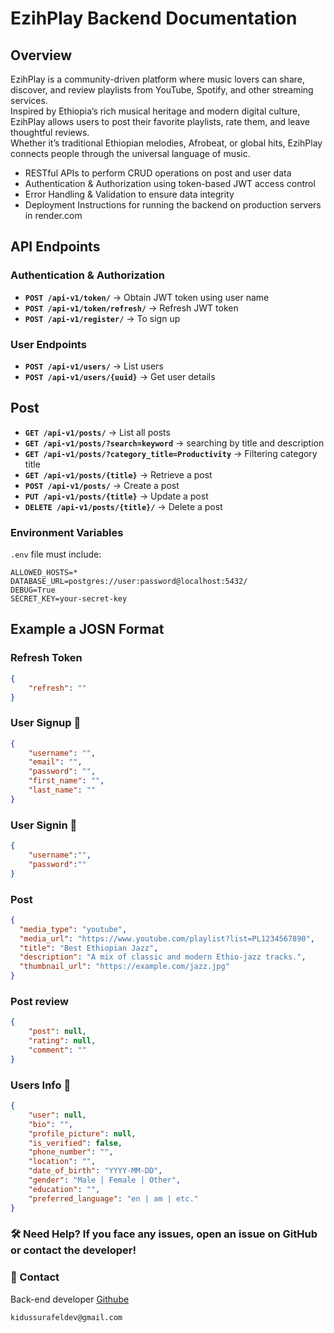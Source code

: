 # EzihPlay Backend Documentation

## Overview
EzihPlay is a community-driven platform where music lovers can share, discover, and review playlists from YouTube, Spotify, and other streaming services.  
Inspired by Ethiopia’s rich musical heritage and modern digital culture, EzihPlay allows users to post their favorite playlists, rate them, and leave thoughtful reviews.  
Whether it’s traditional Ethiopian melodies, Afrobeat, or global hits, EzihPlay connects people through the universal language of music.



* RESTful APIs to perform CRUD operations on post and user data
* Authentication & Authorization using token-based JWT access control
* Error Handling & Validation to ensure data integrity
* Deployment Instructions for running the backend on production servers in render.com

## API Endpoints

### Authentication & Authorization

* **`POST /api-v1/token/`** → Obtain JWT token using user name
* **`POST /api-v1/token/refresh/`** → Refresh JWT token
* **`POST /api-v1/register/`** → To sign up

### User Endpoints

* **`POST /api-v1/users/`** → List users
* **`POST /api-v1/users/{uuid}`** → Get user details


## Post
* **`GET /api-v1/posts/`** → List all  posts
* **`GET /api-v1/posts/?search=keyword`** → searching by title and description
* **`GET /api-v1/posts/?category_title=Productivity`** → Filtering  category title
* **`GET /api-v1/posts/{title}`** → Retrieve a post
* **`POST /api-v1/posts/`** → Create a post
* **`PUT /api-v1/posts/{title}`** → Update a post
* **`DELETE /api-v1/posts/{title}/`** → Delete a post


### Environment Variables

`.env` file must include:

  ```env
  ALLOWED_HOSTS=*
  DATABASE_URL=postgres://user:password@localhost:5432/
  DEBUG=True
  SECRET_KEY=your-secret-key
  ```
## Example a JOSN Format

### Refresh Token

```json
{
    "refresh": ""
}
```

### User Signup 👤

```json
{
    "username": "",
    "email": "",
    "password": "",
    "first_name": "",
    "last_name": ""
}
```
### User Signin  👤

```json
{
    "username":"",
    "password":""
}

```
### Post 
```json
{
  "media_type": "youtube",
  "media_url": "https://www.youtube.com/playlist?list=PL1234567890",
  "title": "Best Ethiopian Jazz",
  "description": "A mix of classic and modern Ethio-jazz tracks.",
  "thumbnail_url": "https://example.com/jazz.jpg"
}

```
### Post review 

```json
{
    "post": null,
    "rating": null,
    "comment": ""
}
```

### Users Info 👤

```json
{
    "user": null,
    "bio": "",
    "profile_picture": null,
    "is_verified": false,
    "phone_number": "",
    "location": "",
    "date_of_birth": "YYYY-MM-DD",
    "gender": "Male | Female | Other",
    "education": "",
    "preferred_language": "en | am | etc."
}

```


### 🛠 Need Help? If you face any issues, open an issue on GitHub or contact the developer!

### 📧 Contact
Back-end developer [Githube]("https://github.com/Kidus-fu/")
```
kidussurafeldev@gmail.com
```
